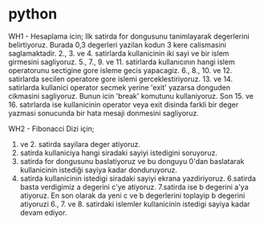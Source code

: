 # python
WH1 - Hesaplama icin;
Ilk satirda for dongusunu tanimlayarak degerlerini belirtiyoruz. Burada 0,3 degerleri yazilan kodun 3 kere calismasini saglamaktadir.
2., 3. ve 4. satirlarda kullanicinin iki sayi ve bir islem girmesini sagliyoruz.
5., 7., 9. ve 11. satirlarda kullanıcının hangi islem operatorunu sectigine gore isleme gecis yapacagiz.
6., 8., 10. ve 12. satirlarda secilen operatore gore islemi gerceklestiriyoruz.
13. ve 14. satirlarda kullanici operator secmek yerine 'exit' yazarsa donguden cikmasini sagliyoruz. Bunun icin 'break' komutunu kullaniyoruz.
Son 15. ve 16. satırlarda ise kullanicinin operator veya exit disinda farkli bir deger yazmasi sonucunda bir hata mesaji donmesini sagliyoruz.


WH2 - Fibonacci Dizi için;
1. ve 2. satirda sayilara deger atiyoruz.
3. satirda kullaniciya hangi siradaki sayiyi istedigini soruyoruz.
4. satirda for dongusunu baslatiyoruz ve bu donguyu 0'dan baslatarak kullanicinin istediği sayiya kadar donduruyoruz.
5. satirda kullanicinin istedigi siradaki sayiyi ekrana yazdiriyoruz.
6.satirda basta verdigimiz a degerini c'ye atiyoruz.
7.satirda ise b degerini a'ya atiyoruz.
En son olarak da yeni c ve b degerlerini toplayip b degerini atiyoruzi 6., 7. ve 8. satirdaki islemler kullanicinin istedigi sayiya kadar devam ediyor.
